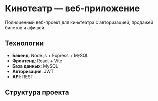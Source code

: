 #  Кинотеатр — веб-приложение

Полноценный веб-проект для кинотеатра с авторизацией, продажей билетов и афишей.

##  Технологии

- **Бэкенд**: Node.js + Express + MySQL
- **Фронтенд**: React + Vite
- **База данных**: MySQL
- **Авторизация**: JWT
- **API**: REST

##  Структура проекта
